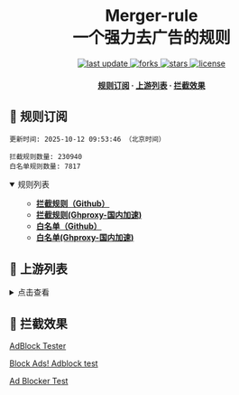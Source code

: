 <div align="center">
<h1 align="center">Merger-rule<br>一个强力去广告的规则</h1>
<p>
  <a href="https://github.com/skywrt/Merger-rule">
    <img src="https://img.shields.io/github/last-commit/skywrt/Merger-rule?style=flat-square" alt="last update" />
  </a>
  <a href="https://github.com/skywrt/Merger-rule">
    <img src="https://img.shields.io/github/forks/skywrt/Merger-rule?style=flat-square" alt="forks" />
  </a>
  <a href="https://github.com/skywrt/Merger-rule">
    <img src="https://img.shields.io/github/stars/skywrt/Merger-rule?style=flat-square" alt="stars" />
  </a>
  <a href="https://github.com/skywrt/Merger-rule">
    <img src="https://img.shields.io/github/license/skywrt/Merger-rule?style=flat-square" alt="license" />
  </a>
</p>

<h4>
    <a href="#a">规则订阅</a>
  <span> · </span>
    <a href="#b">上游列表</a>
  <span> · </span>
    <a href="#c">拦截效果</a>
  </h4>

</div>

<h2 id="a">🎯 规则订阅</h2>

```
更新时间: 2025-10-12 09:53:46 （北京时间） 

拦截规则数量: 230940 
白名单规则数量: 7817 
``` 
<details open>
<summary>规则列表</summary>
<ul>

- **[拦截规则（Github）](https://raw.githubusercontent.com/skywrt/Merger-rule/master/rules.txt)**
- **[拦截规则(Ghproxy-国内加速)](https://ghproxy.com/raw.githubusercontent.com/skywrt/Merger-rule/master/rules.txt)**
- **[白名单（Github）](https://raw.githubusercontent.com/skywrt/Merger-rule/master/allow.txt)**
- **[白名单(Ghproxy-国内加速)](https://ghproxy.com/raw.githubusercontent.com/skywrt/Merger-rule/master/allow.txt)**

</ul>
</details>

<h2 id="b">📔 上游列表</h2>
<details>
<summary>点击查看</summary>
<ul>

- [AdGuard规则](https://github.com/AdguardTeam/AdguardFilters)
- [Tv规则](https://perflyst.github.io/PiHoleBlocklist/SmartTV-AGH.txt)
- [yhosts规则](https://raw.githubusercontent.com/VeleSila/yhosts/master/hosts)
- [大圣净化规则](https://raw.githubusercontent.com/jdlingyu/ad-wars/master/hosts)
- [EasyPrivacy隐私保护规则](https://easylist-downloads.adblockplus.org/easyprivacy.txt)
- [乘风视频过滤规则](https://raw.githubusercontent.com/xinggsf/Adblock-Plus-Rule/master/mv.txt)
- [去APP下载提示规则](https://raw.githubusercontent.com/Noyllopa/NoAppDownload/master/NoAppDownload.txt)
- [d3ward规则](https://raw.githubusercontent.com/d3ward/toolz/master/src/d3host.adblock)
- [补充规则](https://github.com/skywrt/Merger-rule)
</ul>
</details>

<h2 id="c">🚫 拦截效果</h2>

[AdBlock Tester](https://adblock-tester.com)

[Block Ads! Adblock test](https://blockads.fivefilters.org/)

[Ad Blocker Test](https://d3ward.github.io/toolz/adblock.html)
